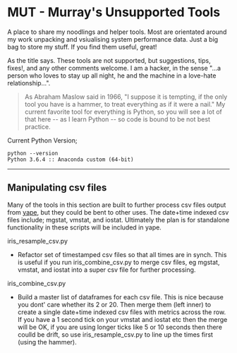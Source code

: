 # MUT - Murray's Unsupported Tools

A place to share my noodlings and helper tools. Most are orientated around my work unpacking and vsiualising system performance data. Just a big bag to store my stuff. If you find them useful, great!

As the title says. These tools are not supported, but suggestions, tips, fixes!, and any other comments welcome. I am a hacker, in the sense "...a person who loves to stay up all night, he and the machine in a love-hate relationship...". 

> As Abraham Maslow said in 1966, "I suppose it is tempting, if the only tool you have is a hammer, to treat everything as if it were a nail." My current favorite tool for everything is Python, so you will see a lot of that here -- as I learn Python -- so code is bound to be not best practice.

Current Python Version;

	python --version
	Python 3.6.4 :: Anaconda custom (64-bit)

<hr>

## Manipulating csv files

Many of the tools in this section are built to further process csv files output from [yape](https://github.com/murrayo/yape), but they could be bent to other uses. The date+time indexed csv files include; mgstat, vmstat, and iostat. Ultimately the plan is for standalone functionality in these scripts will be included in yape.

iris\_resample\_csv.py 
- Refactor set of timestamped csv files so that all times are in synch. This is useful if you run iris\_combine\_csv.py to merge csv files, eg mgstat, vmstat, and iostat into a super csv file for further processing.

iris\_combine\_csv.py
- Build a master list of dataframes for each csv file. This is nice because you dont' care whether its 2 or 20. Then merge them (left inner) to create a single date+time indexed csv files with metrics across the row. If you have a 1 second tick on your vmstat and iostat etc then the merge will be OK, if you are using longer ticks like 5 or 10 seconds then there coulld be drift, so use iris\_resample\_csv.py to line up the times first (using the hammer).


